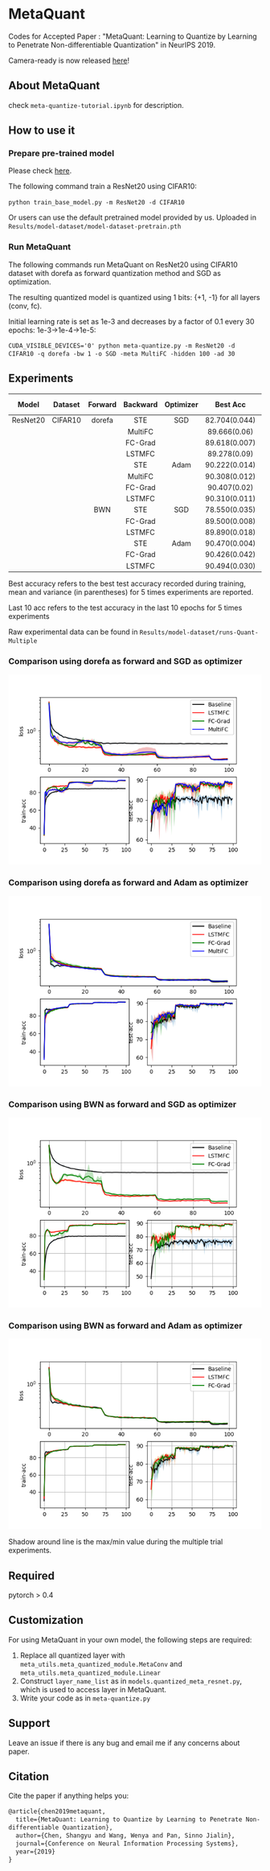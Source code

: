 # MetaQuant
Codes for Accepted Paper : "MetaQuant: Learning to Quantize by Learning to Penetrate Non-differentiable Quantization" in NeurIPS 2019.

Camera-ready is now released [here](./MetaQuant-Preprint.pdf)!

## About MetaQuant
check ```meta-quantize-tutorial.ipynb``` for description.

## How to use it

### Prepare pre-trained model
Please check [here](https://github.com/csyhhu/Awesome-Deep-Neural-Network-Compression/tree/master/Codes/TTQ).

The following command train a ResNet20 using CIFAR10:

```python train_base_model.py -m ResNet20 -d CIFAR10```

Or users can use the default pretrained model provided by us. Uploaded in ```Results/model-dataset/model-dataset-pretrain.pth``` 
### Run MetaQuant
The following commands run MetaQuant on ResNet20 using CIFAR10 dataset with dorefa as forward
quantization method and SGD as optimization. 

The resulting quantized model is quantized using 1 bits: {+1, -1} for 
all layers (conv, fc). 

Initial learning rate is set as 1e-3 and decreases by a factor of 0.1 every
30 epochs: 1e-3->1e-4->1e-5:
```python3
CUDA_VISIBLE_DEVICES='0' python meta-quantize.py -m ResNet20 -d CIFAR10 -q dorefa -bw 1 -o SGD -meta MultiFC -hidden 100 -ad 30
```

## Experiments

| Model | Dataset | Forward | Backward | Optimizer | Best Acc | Last 10 Acc | FP Acc |
| :---: |:------: |:------: |:-------: |:--------: |:-------: |:----------: |:-----: |
| ResNet20 | CIFAR10 | dorefa | STE | SGD | 82.704(0.044) | 80.745(2.113) | 91.5 |
| | | | MultiFC | | 89.666(0.06) | 88.942(0.466) |
| | | | FC-Grad | |89.618(0.007) | 88.840(0.291) |
| | | | LSTMFC  | | 89.278(0.09) | 88.305(0.81)  |
| | | | STE | Adam | 90.222(0.014) | 89.782(0.172) |
| | | | MultiFC | | 90.308(0.012) | 89.941(0.068) |
| | | | FC-Grad | |90.407(0.02) | 89.979(0.103) |
| | | | LSTMFC  | | 90.310(0.011) | 89.962(0.068)  |
| | | BWN | STE | SGD | 78.550(0.035) | 75.913(3.495) |
| | | | FC-Grad | |89.500(0.008) | 88.949(0.231) |
| | | | LSTMFC  | | 89.890(0.018) | 89.289(0.212)  |
| | | | STE | Adam | 90.470(0.004) | 89.896(0.182) |
| | | | FC-Grad | | 90.426(0.042) | 90.036(0.109) |
| | | | LSTMFC  | | 90.494(0.030) | 90.042(0.098) |

Best accuracy refers to the best test accuracy recorded during training, mean and variance (in parentheses)
for 5 times experiments are reported. 

Last 10 acc refers to the test accuracy in the last 10 epochs for 5 times
experiments

Raw experimental data can be found in ```Results/model-dataset/runs-Quant-Multiple```
### Comparison using dorefa as forward and SGD as optimizer
![Comparison using dorefa as forward and SGD as optimizer](./figs/ResNet20-CIFAR10-dorefa-SGD-Comparison.png)
### Comparison using dorefa as forward and Adam as optimizer
![Comparison using dorefa as forward and Adam as optimizer](./figs/ResNet20-CIFAR10-dorefa-Adam-Comparison.png)
### Comparison using BWN as forward and SGD as optimizer
![Comparison using BWN as forward and SGD as optimizer](./figs/ResNet20-CIFAR10-BWN-SGD-Comparison.png)
### Comparison using BWN as forward and Adam as optimizer
![Comparison using BWN as forward and Adam as optimizer](./figs/ResNet20-CIFAR10-BWN-Adam-Comparison.png)

Shadow around line is the max/min value during the multiple trial experiments.
## Required
pytorch > 0.4

## Customization
For using MetaQuant in your own model, the following steps are required:
1. Replace all quantized layer with ```meta_utils.meta_quantized_module.MetaConv``` and ```meta_utils.meta_quantized_module.Linear```
2. Construct ```layer_name_list``` as in ```models.quantized_meta_resnet.py```, which is used to access layer in MetaQuant.
3. Write your code as in ```meta-quantize.py```

## Support
Leave an issue if there is any bug and email me if any concerns about paper.

## Citation
Cite the paper if anything helps you:

```angular2
@article{chen2019metaquant,
  title={MetaQuant: Learning to Quantize by Learning to Penetrate Non-differentiable Quantization},
  author={Chen, Shangyu and Wang, Wenya and Pan, Sinno Jialin},
  journal={Conference on Neural Information Processing Systems},
  year={2019}
}
```